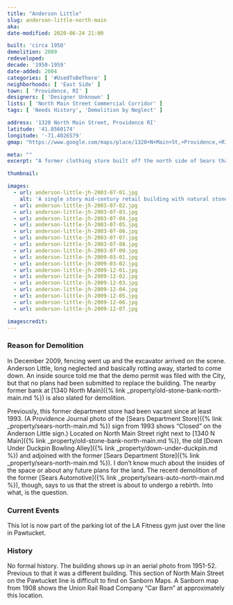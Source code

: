 ```yaml
---
title: "Anderson Little"
slug: anderson-little-north-main
aka: 
date-modified: 2020-06-24 21:00

built: 'circa 1950'
demolition: 2009
redeveloped: 
decade: '1950-1959'
date-added: 2004
categories: [ '#UsedToBeThere' ]
neighborhoods: [ 'East Side' ]
town: [ 'Providence, RI' ]
designers: [ 'Designer Unknown' ]
lists: [ 'North Main Street Commercial Corridor' ]
tags: [ 'Needs History', 'Demolition by Neglect' ]

address: '1320 North Main Street, Providence RI'
latitude: '41.8560174'
longitude: '-71.4026579'
gmap: "https://www.google.com/maps/place/1320+N+Main+St,+Providence,+RI"

meta: ""
excerpt: "A former clothing store built off the north side of Sears that stayed empty for years and years before being razed in 2009."

thumbnail: 

images:
  - url: anderson-little-jh-2003-07-01.jpg
    alt: 'A single story mid-century retail building with natural stone facade and commercial glass entrance vestibule. The rear of the building is painted white concrete block. Large plastic letters emblazon the facade and right side overlooking the parking lot, with very large letters on the back of the building that could be seen from the distant highway.'
  - url: anderson-little-jh-2003-07-02.jpg
  - url: anderson-little-jh-2003-07-03.jpg
  - url: anderson-little-jh-2003-07-04.jpg
  - url: anderson-little-jh-2003-07-05.jpg
  - url: anderson-little-jh-2003-07-06.jpg
  - url: anderson-little-jh-2003-07-07.jpg
  - url: anderson-little-jh-2003-07-08.jpg
  - url: anderson-little-jh-2003-07-09.jpg
  - url: anderson-little-jh-2009-03-01.jpg
  - url: anderson-little-jh-2009-03-02.jpg
  - url: anderson-little-jh-2009-12-01.jpg
  - url: anderson-little-jh-2009-12-02.jpg
  - url: anderson-little-jh-2009-12-03.jpg
  - url: anderson-little-jh-2009-12-04.jpg
  - url: anderson-little-jh-2009-12-05.jpg
  - url: anderson-little-jh-2009-12-06.jpg
  - url: anderson-little-jh-2009-12-07.jpg

imagescredit: 
---
```


### Reason for Demolition

In December 2009, fencing went up and the excavator arrived on the scene. Anderson Little, long neglected and basically rotting away, started to come down. An inside source told me that the demo permit was filed with the City, but that no plans had been submitted to replace the building. The nearby former bank at [1340 North Main]({% link _property/old-stone-bank-north-main.md %}) is also slated for demolition.

Previously, this former department store had been vacant since at least 1993. (A Providence Journal photo of the [Sears Department Store]({% link _property/sears-north-main.md %}) sign from 1993 shows “Closed” on the Anderson Little sign.) Located on North Main Street right next to [1340 N Main]({% link _property/old-stone-bank-north-main.md %}), the old [Down Under Duckpin Bowling Alley]({% link _property/down-under-duckpin.md %}) and adjoined with the former [Sears Department Store]({% link _property/sears-north-main.md %}). I don’t know much about the insides of the space or about any future plans for the land. The recent demolition of the former [Sears Automotive]({% link _property/sears-auto-north-main.md %}), though, says to us that the street is about to undergo a rebirth. Into what, is the question.


### Current Events

This lot is now part of the parking lot of the LA Fitness gym just over the line in Pawtucket. 


### History

No formal history. The building shows up in an aerial photo from 1951-52. Previous to that it was a different building. This section of North Main Street on the Pawtucket line is difficult to find on Sanborn Maps. A Sanborn map from 1908 shows the Union Rail Road Company “Car Barn” at approximately this location. 

